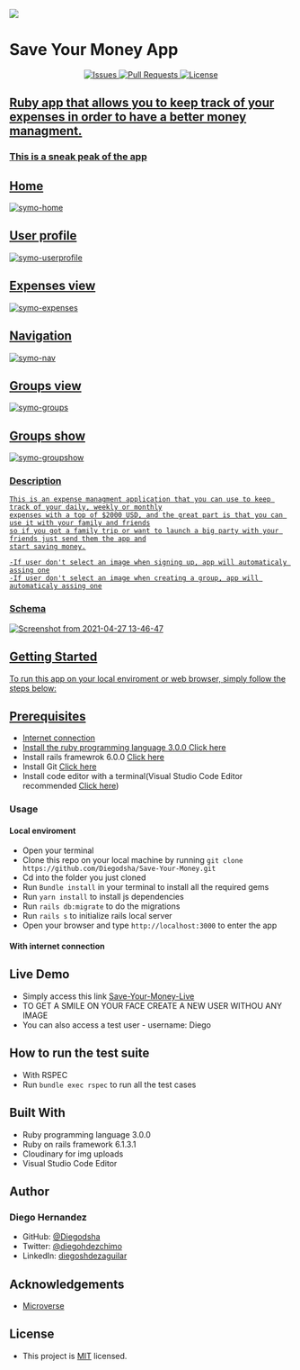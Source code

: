 ![](https://img.shields.io/badge/Microverse-blueviolet)

# **Save Your Money App**

<p align="center">
    <a href="https://github.com/Diegodsha/Save-Your-Money/issues">
    <img src="https://img.shields.io/github/issues-raw/Diegodsha/Save-Your-Money?style=for-the-badge"
         alt="Issues">
     <a href="https://github.com/Diegodsha/Save-Your-Money/pulls">
    <img src="https://img.shields.io/github/issues-pr/Diegodsha/Save-Your-Money?style=for-the-badge"
         alt="Pull Requests">
     <a href="https://github.com/Diegodsha/Save-Your-Money/blob/main/LICENSE">
    <img src="https://img.shields.io/github/license/Diegodsha/Save-Your-Money?style=for-the-badge"
         alt="License">
</p>

## Ruby app that allows you to keep track of your expenses in order to have a better money managment.

### This is a sneak peak of the app

## Home

![symo-home](https://user-images.githubusercontent.com/70416006/116475695-cf582b00-a83f-11eb-8e1b-60d10f0dd978.png)

## User profile

![symo-userprofile](https://user-images.githubusercontent.com/70416006/116475692-cebf9480-a83f-11eb-8ce4-f888f2bc9bb7.png)

## Expenses view

![symo-expenses](https://user-images.githubusercontent.com/70416006/116475679-ccf5d100-a83f-11eb-90e8-51255b44e5e7.png)

## Navigation

![symo-nav](https://user-images.githubusercontent.com/70416006/116475688-ce26fe00-a83f-11eb-8e82-c3c1bc6c9a41.png)

## Groups view

![symo-groups](https://user-images.githubusercontent.com/70416006/116475684-ce26fe00-a83f-11eb-94c6-0256f26acdba.png)

## Groups show

![symo-groupshow](https://user-images.githubusercontent.com/70416006/116475675-cc5d3a80-a83f-11eb-9726-938b3b20ef43.png)

### Description

    This is an expense managment application that you can use to keep track of your daily, weekly or monthly
    expenses with a top of $2000 USD, and the great part is that you can use it with your family and friends
    so if you got a family trip or want to launch a big party with your friends just send them the app and
    start saving money.

    -If user don't select an image when signing up, app will automaticaly assing one
    -If user don't select an image when creating a group, app will automaticaly assing one

### Schema

![Screenshot from 2021-04-27 13-46-47](https://user-images.githubusercontent.com/70416006/116478497-c23d3b00-a843-11eb-85d2-8928f3adc9fc.png)

## Getting Started

To run this app on your local enviroment or web browser, simply follow the steps below:

## Prerequisites

- Internet connection
- Install the ruby programming language 3.0.0 [Click here](https://www.ruby-lang.org/en/documentation/installation/)
- Install rails framewrok 6.0.0 [Click here](https://rubyonrails.org/)
- Install Git [Click here](https://git-scm.com/)
- Install code editor with a terminal(Visual Studio Code Editor recommended [Click here](https://code.visualstudio.com/))

### Usage

#### Local enviroment

- Open your terminal
- Clone this repo on your local machine by running `git clone https://github.com/Diegodsha/Save-Your-Money.git`
- Cd into the folder you just cloned
- Run `Bundle install` in your terminal to install all the required gems
- Run `yarn install` to install js dependencies
- Run `rails db:migrate` to do the migrations
- Run `rails s` to initialize rails local server
- Open your browser and type `http://localhost:3000` to enter the app

#### With internet connection

## Live Demo

- Simply access this link [Save-Your-Money-Live](https://symoney.herokuapp.com/log)
- TO GET A SMILE ON YOUR FACE CREATE A NEW USER WITHOU ANY IMAGE
- You can also access a test user - username: Diego

## How to run the test suite

- With RSPEC
- Run `bundle exec rspec` to run all the test cases

## Built With

- Ruby programming language 3.0.0
- Ruby on rails framework 6.1.3.1
- Cloudinary for img uploads
- Visual Studio Code Editor

## Author

### Diego Hernandez

- GitHub: [@Diegodsha](https://github.com/Diegodsha)
- Twitter: [@diegohdezchimo](https://twitter.com/diegohdezchimo)
- LinkedIn: [diegoshdezaguilar](https://www.linkedin.com/in/diegoshdezaguilar/)

## Acknowledgements

- [Microverse](https://www.microverse.org)

## License

- This project is [MIT](https://github.com/Diegodsha/Save-Your-Money/blob/main/LICENSE) licensed.
